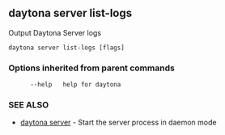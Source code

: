 ## daytona server list-logs

Output Daytona Server logs

```
daytona server list-logs [flags]
```

### Options inherited from parent commands

```
      --help   help for daytona
```

### SEE ALSO

* [daytona server](daytona_server.md)	 - Start the server process in daemon mode

